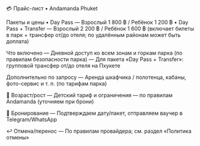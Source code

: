 💳 Прайс-лист • Andamanda Phuket

Пакеты и цены
• Day Pass — Взрослый 1 800 ฿ / Ребёнок 1 200 ฿
• Day Pass + Transfer — Взрослый 2 200 ฿ / Ребёнок 1 600 ฿
  (включает билеты в парк + трансфер от/до отеля; по удалённым районам может быть доплата)

Что включено
— Дневной доступ ко всем зонам и горкам парка (по правилам безопасности парка)
— Для пакета «Day Pass + Transfer»: групповой трансфер от/до отеля на Пхукете

Дополнительно по запросу
— Аренда шкафчика / полотенца, кабаны, фото-сервис и т. п. (по тарифам парка)

👶 Возраст/рост
— Детский тариф и ограничения — по правилам Andamanda (уточняем при брони)

🧾 Бронирование
— Подтверждаем дату/пакет, отправляем ваучер в Telegram/WhatsApp

↩️ Отмена/перенос
— По правилам провайдера; см. раздел «Политика отмены»
